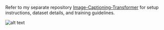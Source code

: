 Refer to my separate repository [Image-Captioning-Transformer](https://github.com/paudelsamir/Image-Captioning-Transformer) for setup instructions, dataset details, and training guidelines.

![alt text](demo.gif)
